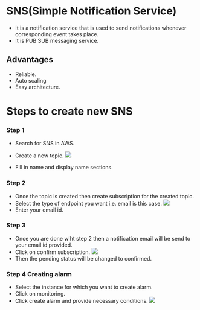 # SNS(Simple Notification Service)
* It is a notification service that is used to send notifications whenever corresponding event takes place.
* It is PUB SUB messaging service.
## Advantages
* Reliable.
* Auto scaling
* Easy architecture.

# Steps to create new SNS
### Step 1
* Search for SNS in AWS.
* Create a new topic.
![]("https://github.com/Divyesh-Kambli/pics/blob/master/sns%20crate%20topic.png")

* Fill in name and display name sections.

### Step 2
* Once the topic is created then create subscription for the created topic.
* Select the type of endpoint you want i.e. email is this case.
![]("https://github.com/Divyesh-Kambli/pics/blob/master/sns%20create%20subscription.png")
* Enter your email id.

### Step 3

* Once you are done wiht step 2 then a notification email will be send to your email id provided.
* Click on confirm subscription.
![]("https://github.com/Divyesh-Kambli/pics/blob/master/sns%20pending.png")
* Then the pending status will be changed to confirmed.

### Step 4 Creating alarm
* Select the instance for which you want to create alarm.
* Click on monitoring.
* Click create alarm and provide necessary conditions.
![]("https://github.com/Divyesh-Kambli/pics/blob/master/sns%20creating%20alarm.png")



